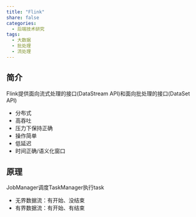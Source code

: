 ```yaml
---
title: "Flink"
share: false
categories:
  - 后端技术研究
tags:
  - 大数据
  - 批处理
  - 流处理
---
```


## 简介
Flink提供面向流式处理的接口(DataStream API)和面向批处理的接口(DataSet API)
* 分布式
* 高吞吐
* 压力下保持正确
* 操作简单
* 低延迟
* 时间正确/语义化窗口

## 原理
JobManager调度TaskManager执行task
* 无界数据流：有开始、没结束
* 有界数据流：有开始、有结束
